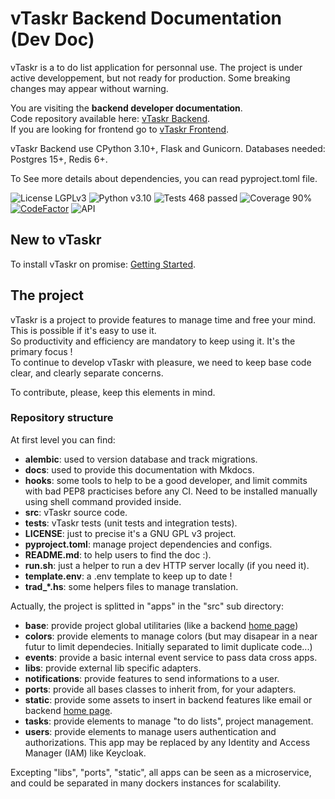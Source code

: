# vTaskr Backend Documentation (Dev Doc)

vTaskr is a to do list application for personnal use.
The project is under active developpement, but not ready for production. Some breaking changes may appear without warning.

You are visiting the **backend developer documentation**.  
Code repository available here: [vTaskr Backend](https://github.com/Valbou/vtaskr-frontend).  
If you are looking for frontend go to [vTaskr Frontend](https://github.com/Valbou/vtaskr-frontend).  

vTaskr Backend use CPython 3.10+, Flask and Gunicorn. Databases needed: Postgres 15+, Redis 6+.

To See more details about dependencies, you can read pyproject.toml file.

![License LGPLv3](https://img.shields.io/badge/license-LGPLv3-blue "License LGPLv3")
![Python v3.10](https://img.shields.io/badge/python-v3.10-blue "Python v3.10")
![Tests 468 passed](https://img.shields.io/badge/tests-468%20passed-green "Tests 468 passed")
![Coverage 90%](https://img.shields.io/badge/coverage-90%25-green "Coverage 90%")
[![CodeFactor](https://www.codefactor.io/repository/github/valbou/vtaskr-backend/badge)](https://www.codefactor.io/repository/github/valbou/vtaskr-backend)
![API](https://img.shields.io/website?url=https%3A%2F%2Fapi.vtaskr.com)

## New to vTaskr

To install vTaskr on promise: [Getting Started](./getting-started.md).

## The project

vTaskr is a project to provide features to manage time and free your mind. This is possible if it's easy to use it.  
So productivity and efficiency are mandatory to keep using it. It's the primary focus !  
To continue to develop vTaskr with pleasure, we need to keep base code clear, and clearly separate concerns.  

To contribute, please, keep this elements in mind. 

### Repository structure

At first level you can find:
- **alembic**: used to version database and track migrations.
- **docs**: used to provide this documentation with Mkdocs.
- **hooks**: some tools to help to be a good developer, and limit commits with bad PEP8 practicises before any CI. Need to be installed manually using shell command provided inside.
- **src**: vTaskr source code.
- **tests**: vTaskr tests (unit tests and integration tests).
- **LICENSE**: just to precise it's a GNU GPL v3 project.
- **pyproject.toml**: manage project dependencies and configs.
- **README.md**: to help users to find the doc :).
- **run.sh**: just a helper to run a dev HTTP server locally (if you need it).
- **template.env**: a .env template to keep up to date !
- **trad_*.hs**: some helpers files to manage translation.

Actually, the project is splitted in "apps" in the "src" sub directory:
- **base**: provide project global utilitaries (like a backend [home page](api.vtaskr.com))
- **colors**: provide elements to manage colors (but may disapear in a near futur to limit dependecies. Initially separated to limit duplicate code...)
- **events**: provide a basic internal event service to pass data cross apps.
- **libs**: provide external lib specific adapters.
- **notifications**: provide features to send informations to a user.
- **ports**: provide all bases classes to inherit from, for your adapters.
- **static**: provide some assets to insert in backend features like email or backend [home page](api.vtaskr.com).
- **tasks**: provide elements to manage "to do lists", project management.
- **users**: provide elements to manage users authentication and authorizations. This app may be replaced by any Identity and Access Manager (IAM) like Keycloak.

Excepting "libs", "ports", "static", all apps can be seen as a microservice, and could be separated in many dockers instances for scalability.

